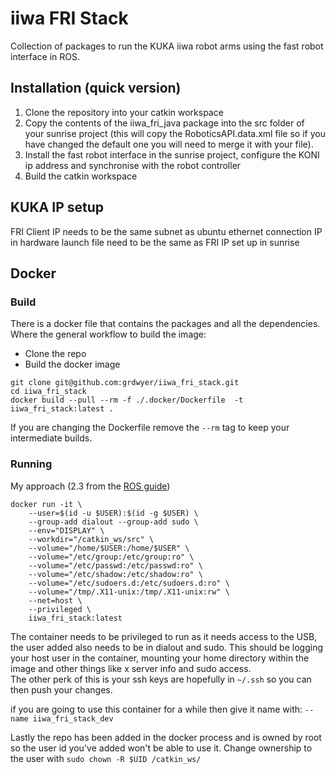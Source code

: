 # iiwa FRI Stack
Collection of packages to run the KUKA iiwa robot arms using the fast robot interface in ROS.

## Installation (quick version)
  1. Clone the repository into your catkin workspace
  2. Copy the contents of the iiwa_fri_java package into the src folder of your sunrise project (this will copy the RoboticsAPI.data.xml file so if you have changed the default one you will need to merge it with your file).
  3. Install the fast robot interface in the sunrise project, configure the KONI ip address and synchronise with the robot controller
  4. Build the catkin workspace
  
## KUKA IP setup
FRI Client IP needs to be the same subnet as ubuntu ethernet connection
IP in hardware launch file need to be the same as FRI IP set up in sunrise

## Docker
### Build
There is a docker file that contains the packages and all the dependencies. 
Where the general workflow to build the image:  
- Clone the repo
- Build the docker image

```
git clone git@github.com:grdwyer/iiwa_fri_stack.git
cd iiwa_fri_stack
docker build --pull --rm -f ./.docker/Dockerfile  -t iiwa_fri_stack:latest .
```
If you are changing the Dockerfile remove the `--rm` tag to keep your intermediate builds. 

### Running
My approach (2.3 from the [ROS guide](http://wiki.ros.org/docker/Tutorials/GUI))
```
docker run -it \
    --user=$(id -u $USER):$(id -g $USER) \
    --group-add dialout --group-add sudo \
    --env="DISPLAY" \
    --workdir="/catkin_ws/src" \
    --volume="/home/$USER:/home/$USER" \
    --volume="/etc/group:/etc/group:ro" \
    --volume="/etc/passwd:/etc/passwd:ro" \
    --volume="/etc/shadow:/etc/shadow:ro" \
    --volume="/etc/sudoers.d:/etc/sudoers.d:ro" \
    --volume="/tmp/.X11-unix:/tmp/.X11-unix:rw" \
    --net=host \
    --privileged \
    iiwa_fri_stack:latest
```
The container needs to be privileged to run as it needs access to the USB, the user added also needs to be in dialout and sudo.
This should be logging your host user in the container, mounting your home directory within the image and other things like x server info and sudo access.  
The other perk of this is your ssh keys are hopefully in `~/.ssh` so you can then push your changes. 

if you are going to use this container for a while then give it name with: `--name iiwa_fri_stack_dev`

Lastly the repo has been added in the docker process and is owned by root so the user id you've added won't be able to use it.
Change ownership to the user with 
`sudo chown -R $UID /catkin_ws/`
